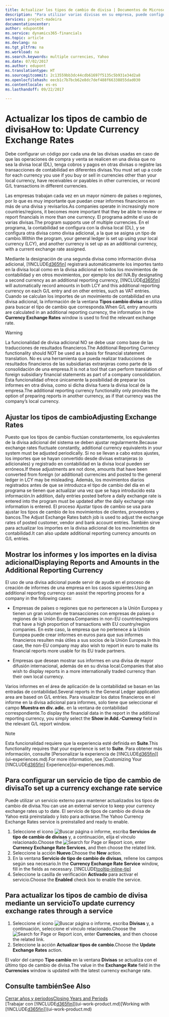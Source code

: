 ```yaml
---
title: Actualizar los tipos de cambio de divisa | Documentos de Microsoft
description: "Para utilizar varias divisas en su empresa, puede configurar un código para cada divisa y usar un servicio externo para el tipo de cambio, como Yahoo."
services: project-madeira
documentationcenter: 
author: edupont04
ms.service: dynamics365-financials
ms.topic: article
ms.devlang: na
ms.tgt_pltfrm: na
ms.workload: na
ms.search.keywords: multiple currencies, Yahoo
ms.date: 07/02/2017
ms.author: edupont
ms.translationtype: HT
ms.sourcegitcommit: 2c13559bb3dc44cdb61697f5135c5b931e34d2a8
ms.openlocfilehash: eecb1c7b7bcb62e8dc7def488f66338855dad030
ms.contentlocale: es-es
ms.lasthandoff: 09/22/2017

---
```

# <a name="how-to-update-currency-exchange-rates"></a><span data-ttu-id="e9c34-103">Actualizar los tipos de cambio de divisa</span><span class="sxs-lookup"><span data-stu-id="e9c34-103">How to: Update Currency Exchange Rates</span></span>
<span data-ttu-id="e9c34-104">Debe configurar un código por cada una de las divisas usadas en caso de que las operaciones de compra y venta se realicen en una divisa que no sea la divisa local (DL), tenga cobros y pagos en otras divisas o registre las transacciones de contabilidad en diferentes divisas.</span><span class="sxs-lookup"><span data-stu-id="e9c34-104">You must set up a code for each currency you use if you buy or sell in currencies other than your local currency, have receivables or payables in other currencies, or record G/L transactions in different currencies.</span></span>  

<span data-ttu-id="e9c34-105">Las empresas trabajan cada vez en un mayor número de países o regiones, por lo que es muy importante que puedan crear informes financieros en más de una divisa y revisarlos.</span><span class="sxs-lookup"><span data-stu-id="e9c34-105">As companies operate in increasingly more countries/regions, it becomes more important that they be able to review or report financials in more than one currency.</span></span> <span data-ttu-id="e9c34-106">El programa admite el uso de varias divisas.</span><span class="sxs-lookup"><span data-stu-id="e9c34-106">The program supports use of multiple currencies.</span></span> <span data-ttu-id="e9c34-107">En el programa, la contabilidad se configura con la divisa local (DL), y se configura otra divisa como divisa adicional, a la que se asigna un tipo de cambio.</span><span class="sxs-lookup"><span data-stu-id="e9c34-107">Within the program, your general ledger is set up using your local currency (LCY), and another currency is set up as an additional currency, with a current exchange rate assigned.</span></span>  

 <span data-ttu-id="e9c34-108">Mediante la designación de una segunda divisa como información divisa adicional, [!INCLUDE[d365fin](includes/d365fin_md.md)] registrará automáticamente los importes tanto en la divisa local como en la divisa adicional en todos los movimientos de contabilidad y en otros movimientos, por ejemplo los del IVA.</span><span class="sxs-lookup"><span data-stu-id="e9c34-108">By designating a second currency as an additional reporting currency, [!INCLUDE[d365fin](includes/d365fin_md.md)] will automatically record amounts in both LCY and this additional reporting currency on each G/L entry and on other entries, such as VAT entries.</span></span> <span data-ttu-id="e9c34-109">Cuando se calculan los importes de un movimiento de contabilidad en una divisa adicional, la información de la ventana **Tipos cambio divisa** se utiliza para buscar el tipo de cambio que corresponda.</span><span class="sxs-lookup"><span data-stu-id="e9c34-109">When G/L entry amounts are calculated in an additional reporting currency, the information in the **Currency Exchange Rates** window is used to find the relevant exchange rate.</span></span>  

> [!WARNING]  
>  <span data-ttu-id="e9c34-110">La funcionalidad de divisa adicional NO se debe usar como base de las traducciones de resultados financieros.</span><span class="sxs-lookup"><span data-stu-id="e9c34-110">The Additional Reporting Currency functionality should NOT be used as a basis for financial statement translation.</span></span> <span data-ttu-id="e9c34-111">No es una herramienta que pueda realizar traducciones de resultados financieros de las subsidiarias extranjeras como parte de la consolidación de una empresa.</span><span class="sxs-lookup"><span data-stu-id="e9c34-111">It is not a tool that can perform translation of foreign subsidiary financial statements as part of a company consolidation.</span></span> <span data-ttu-id="e9c34-112">Esta funcionalidad ofrece únicamente la posibilidad de preparar los informes en otra divisa, como si dicha divisa fuera la divisa local de la empresa.</span><span class="sxs-lookup"><span data-stu-id="e9c34-112">The additional reporting currency functionality only provides the option of preparing reports in another currency, as if that currency was the company’s local currency.</span></span>

## <a name="adjusting-exchange-rates"></a><span data-ttu-id="e9c34-113">Ajustar los tipos de cambio</span><span class="sxs-lookup"><span data-stu-id="e9c34-113">Adjusting Exchange Rates</span></span>  
<span data-ttu-id="e9c34-114">Puesto que los tipos de cambio fluctúan constantemente, los equivalentes de la divisa adicional del sistema se deben ajustar regularmente.</span><span class="sxs-lookup"><span data-stu-id="e9c34-114">Because exchange rates fluctuate constantly, additional currency equivalents in your system must be adjusted periodically.</span></span> <span data-ttu-id="e9c34-115">Si no se llevan a cabo estos ajustes, los importes que se hayan convertido desde divisas extranjeras (o adicionales) y registrado en contabilidad en la divisa local pueden ser erróneos.</span><span class="sxs-lookup"><span data-stu-id="e9c34-115">If these adjustments are not done, amounts that have been converted from foreign (or additional) currencies and posted to the general ledger in LCY may be misleading.</span></span> <span data-ttu-id="e9c34-116">Además, los movimientos diarios registrados antes de que se introduzca el tipo de cambio del día en el programa se tienen que actualizar una vez que se haya introducido esta información.</span><span class="sxs-lookup"><span data-stu-id="e9c34-116">In addition, daily entries posted before a daily exchange rate is entered into the program must be updated after the daily exchange rate information is entered.</span></span> <span data-ttu-id="e9c34-117">El proceso Ajustar tipos de cambio se usa para ajustar los tipos de cambio de los movimientos de clientes, proveedores y bancos.</span><span class="sxs-lookup"><span data-stu-id="e9c34-117">The Adjust Exchange Rates batch job is used to adjust the exchange rates of posted customer, vendor and bank account entries.</span></span> <span data-ttu-id="e9c34-118">También sirve para actualizar los importes en la divisa adicional de los movimientos de contabilidad.</span><span class="sxs-lookup"><span data-stu-id="e9c34-118">It can also update additional reporting currency amounts on G/L entries.</span></span>  

## <a name="displaying-reports-and-amounts-in-the-additional-reporting-currency"></a><span data-ttu-id="e9c34-119">Mostrar los informes y los importes en la divisa adicional</span><span class="sxs-lookup"><span data-stu-id="e9c34-119">Displaying Reports and Amounts in the Additional Reporting Currency</span></span>  
<span data-ttu-id="e9c34-120">El uso de una divisa adicional puede servir de ayuda en el proceso de creación de informes de una empresa en los casos siguientes:</span><span class="sxs-lookup"><span data-stu-id="e9c34-120">Using an additional reporting currency can assist the reporting process for a company in the following cases:</span></span>  

- <span data-ttu-id="e9c34-121">Empresas de países o regiones que no pertenecen a la Unión Europea y tienen un gran volumen de transacciones con empresas de países o regiones de la Unión Europea.</span><span class="sxs-lookup"><span data-stu-id="e9c34-121">Companies in non-EU countries/regions that have a high proportion of transactions with EU country/region companies.</span></span> <span data-ttu-id="e9c34-122">En este caso, la empresa que no pertenece a la Unión Europea puede crear informes en euros para que sus informes financieros resulten más útiles a sus socios de la Unión Europea.</span><span class="sxs-lookup"><span data-stu-id="e9c34-122">In this case, the non-EU company may also wish to report in euro to make its financial reports more usable for its EU trade partners.</span></span>  

- <span data-ttu-id="e9c34-123">Empresas que desean mostrar sus informes en una divisa de mayor difusión internacional, además de en su divisa local.</span><span class="sxs-lookup"><span data-stu-id="e9c34-123">Companies that also wish to display reports in a more internationally traded currency than their own local currency.</span></span>  

<span data-ttu-id="e9c34-124">Varios informes en el área de aplicación de la contabilidad se basan en las entradas de contabilidad.</span><span class="sxs-lookup"><span data-stu-id="e9c34-124">Several reports in the General Ledger application area are based on G/L entries.</span></span> <span data-ttu-id="e9c34-125">Para visualizar los datos financieros en el informe en la divisa adicional para informes, solo tiene que seleccionar el campo **Muestra en div. adic.** en la ventana de contabilidad correspondiente.</span><span class="sxs-lookup"><span data-stu-id="e9c34-125">To display the financial data in the report in the additional reporting currency, you simply select the **Show in Add.-Currency** field in the relevant G/L report window.</span></span>  

> [!NOTE]  
>   <span data-ttu-id="e9c34-126">Esta funcionalidad requiere que la experiencia esté definida en **Suite**.</span><span class="sxs-lookup"><span data-stu-id="e9c34-126">This functionality requires that your experience is set to **Suite**.</span></span> <span data-ttu-id="e9c34-127">Para obtener más información, consulte [Personalizar la experiencia de [!INCLUDE[d365fin](includes/d365fin_md.md)]](ui-experiences.md).</span><span class="sxs-lookup"><span data-stu-id="e9c34-127">For more information, see [Customizing Your [!INCLUDE[d365fin](includes/d365fin_md.md)] Experience](ui-experiences.md).</span></span>

## <a name="to-set-up-a-currency-exchange-rate-service"></a><span data-ttu-id="e9c34-128">Para configurar un servicio de tipo de cambio de divisa</span><span class="sxs-lookup"><span data-stu-id="e9c34-128">To set up a currency exchange rate service</span></span>
<span data-ttu-id="e9c34-129">Puede utilizar un servicio externo para mantener actualizados los tipos de cambio de divisa.</span><span class="sxs-lookup"><span data-stu-id="e9c34-129">You can use an external service to keep your currency exchange rates up to date.</span></span> <span data-ttu-id="e9c34-130">El servicio de tipos de cambio de divisa de Yahoo está preinstalado y listo para activarse.</span><span class="sxs-lookup"><span data-stu-id="e9c34-130">The Yahoo Currency Exchange Rates service is preinstalled and ready to enable.</span></span>

1. <span data-ttu-id="e9c34-131">Seleccione el icono ![Buscar página o informe](media/ui-search/search_small.png "icono Buscar página o informe"), escriba **Servicios de tipo de cambio de divisas** y, a continuación, elija el vínculo relacionado.</span><span class="sxs-lookup"><span data-stu-id="e9c34-131">Choose the ![Search for Page or Report](media/ui-search/search_small.png "Search for Page or Report icon") icon, enter **Currency Exchange Rate Services**, and then choose the related link.</span></span>
2. <span data-ttu-id="e9c34-132">Seleccione la acción **Nuevo**.</span><span class="sxs-lookup"><span data-stu-id="e9c34-132">Choose the **New** action.</span></span>
3. <span data-ttu-id="e9c34-133">En la ventana **Servicio de tipo de cambio de divisas**, rellene los campos según sea necesario.</span><span class="sxs-lookup"><span data-stu-id="e9c34-133">In the **Currency Exchange Rate Service** window, fill in the fields as necessary.</span></span> [!INCLUDE[tooltip-inline-tip](includes/tooltip-inline-tip_md.md)]
4. <span data-ttu-id="e9c34-134">Seleccione la casilla de verificación **Activado** para activar el servicio.</span><span class="sxs-lookup"><span data-stu-id="e9c34-134">Choose the **Enabled** check box to enable the service.</span></span>

## <a name="to-update-currency-exchange-rates-through-a-service"></a><span data-ttu-id="e9c34-135">Para actualizar los tipos de cambio de divisa mediante un servicio</span><span class="sxs-lookup"><span data-stu-id="e9c34-135">To update currency exchange rates through a service</span></span>
1. <span data-ttu-id="e9c34-136">Seleccione el icono ![Buscar página o informe](media/ui-search/search_small.png "icono Servicios de tipo de cambio de divisas"), escriba **Divisas** y, a continuación, seleccione el vínculo relacionado.</span><span class="sxs-lookup"><span data-stu-id="e9c34-136">Choose the ![Search for Page or Report](media/ui-search/search_small.png "Search for Page or Report icon") icon, enter **Currencies**, and then choose the related link.</span></span>
2. <span data-ttu-id="e9c34-137">Seleccione la acción **Actualizar tipos de cambio**.</span><span class="sxs-lookup"><span data-stu-id="e9c34-137">Choose the **Update Exchange Rates** action.</span></span>

<span data-ttu-id="e9c34-138">El valor del campo **Tipo cambio** en la ventana **Divisas** se actualiza con el último tipo de cambio de divisa.</span><span class="sxs-lookup"><span data-stu-id="e9c34-138">The value in the **Exchange Rate** field in the **Currencies** window is updated with the latest currency exchange rate.</span></span>

## <a name="see-also"></a><span data-ttu-id="e9c34-139">Consulte también</span><span class="sxs-lookup"><span data-stu-id="e9c34-139">See Also</span></span>
[<span data-ttu-id="e9c34-140">Cerrar años y periodos</span><span class="sxs-lookup"><span data-stu-id="e9c34-140">Closing Years and Periods</span></span>](year-close-years-periods.md)  
<span data-ttu-id="e9c34-141">[Trabajar con [!INCLUDE[d365fin](includes/d365fin_md.md)]](ui-work-product.md)</span><span class="sxs-lookup"><span data-stu-id="e9c34-141">[Working with [!INCLUDE[d365fin](includes/d365fin_md.md)]](ui-work-product.md)</span></span>

